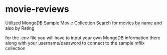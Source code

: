 # movie-reviews

Utilized MongoDB Sample Movie Collection
Search for movies by name and also by Rating 

for the .env file you will have to input your own MongoDB information there along with your username/password to connect to the sample mflix collection
